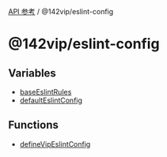 [API 参考](../wiki/Home) / @142vip/eslint-config

# @142vip/eslint-config

## Variables

* [baseEslintRules](../wiki/@142vip.eslint-config.Variable.baseEslintRules)
* [defaultEslintConfig](../wiki/@142vip.eslint-config.Variable.defaultEslintConfig)

## Functions

* [defineVipEslintConfig](../wiki/@142vip.eslint-config.Function.defineVipEslintConfig)
